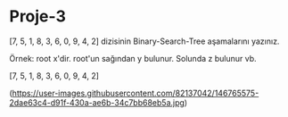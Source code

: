 # Proje-3
[7, 5, 1, 8, 3, 6, 0, 9, 4, 2] dizisinin Binary-Search-Tree aşamalarını yazınız.

Örnek: root x'dir. root'un sağından y bulunur. Solunda z bulunur vb.

[7, 5, 1, 8, 3, 6, 0, 9, 4, 2]

(https://user-images.githubusercontent.com/82137042/146765575-2dae63c4-d91f-430a-ae6b-34c7bb68eb5a.jpg)
